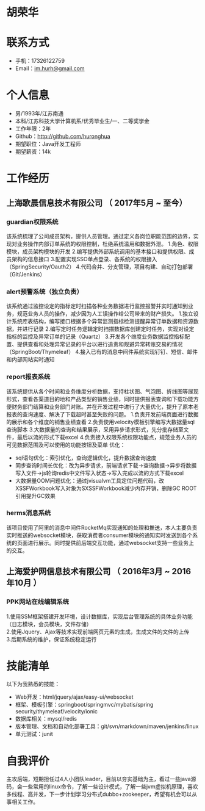 # 胡荣华

# 联系方式

- 手机：17326122759
- Email：im.hurh@gmail.com

# 个人信息

- 男/1993年/江苏南通
- 本科/江苏科技大学计算机系/优秀毕业生/一、二等奖学金
- 工作年限：2年
- Github：http://github.com/huronghua
- 期望职位：Java开发工程师
- 期望薪资：14k

# 工作经历

## 上海歌晨信息技术有限公司 （ 2017年5月 ~ 至今）

### guardian权限系统
该系统梳理了公司成员架构，提供人员管理。通过定义各岗位职能范围的边界，实现对业务操作内部订单系统的权限控制，杜绝系统滥用和数据外泄。 
1.角色、权限模块，成员架构模块的开发 
2.编写提供外部系统调用的基本接口和提供权限、成员架构的信息接口 
3.配置实现SSO单点登录、各系统的权限接入（SpringSecurity/Oauth2） 
4.代码合并、分支管理，项目构建、自动打包部署（Git/Jenkins） 

### alert预警系统（独立负责）
该系统通过监控设定的指标定时扫描各种业务数据进行监控报警并实时通知到业务，规范业务人员的操作，减少因为人工误操作给公司带来的财产损失。 
1.独立设计系统库表结构，编写接口根据多个异常监测指标检测提醒异常订单数据和资源数据，并进行记录 
2.编写定时任务逻辑定时扫描数据库创建定时任务，实现对设定指标的监控及异常订单的记录（Quartz） 
3.开发各个维度业务数据监控指标配置、提供查看和处理异常记录的平台以进行追责和规避异常转账交易的情况（SpringBoot/Thymeleaf） 
4.接入已有的消息中间件系统实现钉钉、短信、邮件和内部网站实时通知 

### report报表系统
该系统提供从各个时间和业务维度分析数据，支持柱状图、气泡图、折线图等展现形式，查看各渠道目的地和产品类型的销售业绩，同时提供报表查询和下载功能方便财务部门结算和业务部门对账。并在开发过程中进行了大量优化，提升了原本老报表的查询速度、解决了下载超时甚至失败的问题。 
1.负责开发前端页面进行数据的展示和各个维度的销售业绩查看 
2.负责使用velocity模板引擎编写大数据量sql查询脚本 
3.大数据量的查询和结果展示，采用异步请求形式，先分批存储至文件，最后以流的形式下载excel 
4.负责接入权限系统权限功能点，规范业务人员的可见数据范围及可以使用的功能按钮及菜单 
优化：
- sql语句优化：索引优化，查询逻辑优化，提升数据查询速度 
- 同步查询时间长优化：改为异步请求，前端请求下载->查询数据->异步将数据写入文件->js轮询redis中文件写入状态->写入完成以流的方式下载excel 
- 大数据量OOM问题优化：通过jvisualvm工具定位问题代码，改XSSFWorkbook写入对象为SXSSFWorkbook减少内存开销，删除GC ROOT引用提升GC效果 

### herms消息系统
该项目使用了阿里的消息中间件RocketMq实现通知的处理和推送，本人主要负责实时推送的websocket模块，获取消费者consumer模块的通知实时发送到各个系统的页面进行展示。同时提供前后端交互功能，通过websocket支持一些业务上的交互。 

## 上海爱护网信息技术有限公司 （ 2016年3月 ~ 2016年10月 ）

### PPK网站在线编辑系统
1.使用SSM框架搭建开发环境，设计数据库，实现后台管理系统的具体业务功能（日志模块，会员模块，文件存储）  
2.使用Jquery、Ajax等技术实现前端网页元素的生成，生成文件的文件的上传  
3.后期系统的维护，保证系统稳定运行 

# 技能清单

以下为我熟悉的技能：
- Web开发：html/jquery/ajax/easy-ui/websocket
- 框架、模板引擎：springboot/springmvc/mybatis/spring security/thymeleaf/velocity/ionic
- 数据库相关：mysql/redis
- 版本管理、文档和自动化部署工具：git/svn/markdown/maven/jenkins/linux
- 单元测试：junit

# 自我评价
主攻后端，短期担任过4人小团队leader，目前以夯实基础为主，看过一些java源码，会一些常用的linux命令，了解一些设计模式，了解一些jvm虚拟机原理，喜欢多线程、高并发，下一步计划学习分布式dubbo+zookeeper，希望有机会可以从事相关工作。
